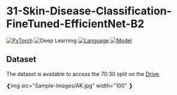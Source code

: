 # 31-Skin-Disease-Classification-FineTuned-EfficientNet-B2

[![PyTorch](https://img.shields.io/badge/Framework-PyTorch-79FEE1)](https://pytorch.org)
![Deep Learning](https://img.shields.io/badge/Type-Deep%20Learning-FFAE42)
[![Language](https://img.shields.io/badge/Language-Python-0000FF)](https://www.python.org/)
[![Model](https://img.shields.io/badge/Model-EfficientNet%20B2-79FFB2)](https://pytorch.org/vision/main/models/generated/torchvision.models.efficientnet_b2.html)


## Dataset 
The dataset is available to access the 70:30 split on the [Drive](https://drive.google.com/drive/folders/1AiDVpgy-o4ZLKXZ_yqnWWEHFYhCbrfP1?usp=share_link).

❮img src="Sample-Images/AK.jpg" width="100" ❯
